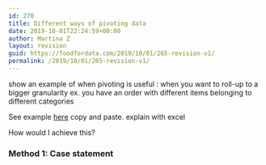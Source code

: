 ```yaml
---
id: 270
title: Different ways of pivoting data
date: 2019-10-01T22:24:59+00:00
author: Martina Z
layout: revision
guid: https://foodfordata.com/2019/10/01/265-revision-v1/
permalink: /2019/10/01/265-revision-v1/
---
```

show an example of when pivoting is useful : when you want to roll-up to a bigger granularity ex. you have an order with different items belonging to different categories 

See example [here](https://docs.google.com/spreadsheets/d/14RghyxNMOTJR9OZJ-1R5IbJ0ot6oZ0g7tv2fVVMgNp0/edit#gid=0) copy and paste. explain with excel 

How would I achieve this?

### Method 1: Case statement